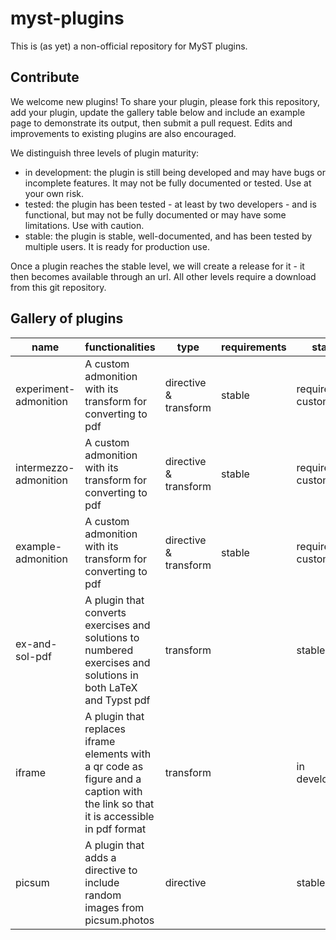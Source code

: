 # myst-plugins

This is (as yet) a non-official repository for MyST plugins.

## Contribute
We welcome new plugins! To share your plugin, please fork this repository, add your plugin, update the gallery table below and include an example page to demonstrate its output, then submit a pull request. Edits and improvements to existing plugins are also encouraged.

We distinguish three levels of plugin maturity:  
* in development: the plugin is still being developed and may have bugs or incomplete features. It may not be fully documented or tested. Use at your own risk.
* tested: the plugin has been tested - at least by two developers - and is functional, but may not be fully documented or may have some limitations. Use with caution.
* stable: the plugin is stable, well-documented, and has been tested by multiple users. It is ready for production use.

Once a plugin reaches the stable level, we will create a release for it - it then becomes available through an url. All other levels require a download from this git repository.

## Gallery of plugins
|name|functionalities|type|requirements|status|maintainer(s)|Link|
|---|---|---|---|---|---|---|
| experiment-admonition | A custom admonition with its transform for converting to pdf | directive & transform | stable | requires custom css | Luuk Fröling & Freek Pols | [Link](https://github.com/jupyter-book/myst-plugins/releases/download/Admonitions/experiment-admonition.mjs) |
| intermezzo-admonition | A custom admonition with its transform for converting to pdf | directive & transform | stable | requires custom css | Luuk Fröling & Freek Pols | [Link](https://github.com/jupyter-book/myst-plugins/releases/download/Admonitions/intermezzo-admonition.mjs) |
| example-admonition | A custom admonition with its transform for converting to pdf | directive & transform | stable | requires custom css | Luuk Fröling & Freek Pols | [Link](https://github.com/jupyter-book/myst-plugins/releases/download/Admonitions/example-admonition.mjs) |
| ex-and-sol-pdf | A plugin that converts exercises and solutions to numbered exercises and solutions in both LaTeX and Typst pdf | transform | |stable |Luuk Fröling & Freek Pols | [Link](https://github.com/jupyter-book/myst-plugins/releases/download/exercise-and-solution-pdf/exercise-admonition-pdf.mjs) |
| iframe | A plugin that replaces iframe elements with a qr code as figure and a caption with the link so that it is accessible in pdf format | transform | | in development |Luuk Fröling & Freek Pols | [Link](https://github.com/jupyter-book/myst-plugins/releases/download/iframe-to-qr-pdf/iframe-to-qr-pdf.mjs) |
| picsum | A plugin that adds a directive to include random images from picsum.photos | directive | | stable | Angus Hollands | - |


